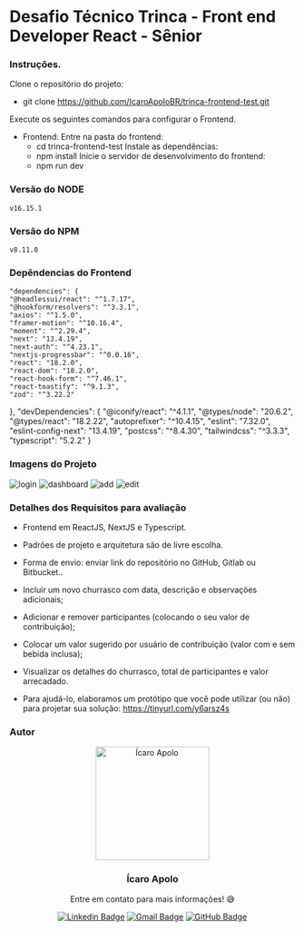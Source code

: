 # Desafio Técnico Trinca - Front end Developer React - Sênior

### Instruções.

Clone o repositório do projeto:
-  git clone https://github.com/IcaroApoloBR/trinca-frontend-test.git

Execute os seguintes comandos para configurar o Frontend.
-  Frontend:
    Entre na pasta do frontend:
      -  cd trinca-frontend-test
    Instale as dependências:
      -  npm install
    Inicie o servidor de desenvolvimento do frontend:
      - npm run dev

### Versão do NODE   
    v16.15.1
### Versão do NPM   
    v8.11.0
    
### Depêndencias do Frontend
    "dependencies": {
    "@headlessui/react": "^1.7.17",
    "@hookform/resolvers": "^3.3.1",
    "axios": "^1.5.0",
    "framer-motion": "^10.16.4",
    "moment": "^2.29.4",
    "next": "13.4.19",
    "next-auth": "^4.23.1",
    "nextjs-progressbar": "^0.0.16",
    "react": "18.2.0",
    "react-dom": "18.2.0",
    "react-hook-form": "^7.46.1",
    "react-toastify": "^9.1.3",
    "zod": "^3.22.2"
  },
  "devDependencies": {
    "@iconify/react": "^4.1.1",
    "@types/node": "20.6.2",
    "@types/react": "18.2.22",
    "autoprefixer": "^10.4.15",
    "eslint": "7.32.0",
    "eslint-config-next": "13.4.19",
    "postcss": "^8.4.30",
    "tailwindcss": "^3.3.3",
    "typescript": "5.2.2"
  }

### Imagens do Projeto
![login](https://github.com/IcaroApoloBR/trinca-frontend-test/src/assets/github/login.jpeg)
![dashboard](https://github.com/IcaroApoloBR/trinca-frontend-test/src/assets/github/dashboard.jpeg)
![add](https://github.com/IcaroApoloBR/trinca-frontend-test/src/assets/github/add.jpeg)
![edit](https://github.com/IcaroApoloBR/trinca-frontend-test/src/assets/github/edit.jpeg)

### Detalhes dos Requisitos para avaliação
- Frontend em ReactJS, NextJS e Typescript.
- Padrões de projeto e arquitetura são de livre escolha.
- Forma de envio: enviar link do repositório no GitHub, Gitlab ou Bitbucket..

- Incluir um novo churrasco com data, descrição e observações adicionais;
- Adicionar e remover participantes (colocando o seu valor de contribuição); 
- Colocar um valor sugerido por usuário de contribuição (valor com e sem bebida inclusa);
- Visualizar os detalhes do churrasco, total de participantes e valor arrecadado.
- Para ajudá-lo, elaboramos um protótipo que você pode utilizar (ou não) para projetar sua solução: https://tinyurl.com/y6arsz4s

### Autor

<p align="center">
  <img width="200px" alt="Ícaro Apolo" title="Ícaro Apolo" src="https://github.com/IcaroApoloBR.png" />

  <h3 align="center">Ícaro Apolo</h3>

  <p align="center">
    Entre em contato para mais informações! 😅
  </p>
</p>

<div align="center">

[![Linkedin Badge](https://img.shields.io/badge/-LinkedIn-1f6feb?style=flat-square&logo=Linkedin&logoColor=white&link=https://www.linkedin.com/in/icaroapolo/)](https://www.linkedin.com/in/icaroapolo/)
[![Gmail Badge](https://img.shields.io/badge/-apoloraci@gmail.com-1f6feb?style=flat-square&logo=Gmail&logoColor=white&link=mailto:apoloraci@gmail.com)](mailto:apoloraci@gmail.com)
[![GitHub Badge](https://img.shields.io/badge/-GitHub-1f6feb?style=flat-square&logo=GitHub&logoColor=white&link=https://github.com/IcaroApoloBR)](https://github.com/IcaroApoloBR)

</div>
